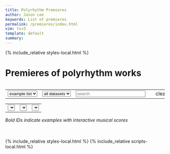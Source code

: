 ```yaml
---
title: Polyrhythm Premieres
author: Jason Lee
keywords: List of premieres
permalink: /premieres/index.html
vim: ts=3
template: default
summary: 
---
```


{% include_relative styles-local.html %}

# Premieres of polyrhythm works #

<table>
<tr>

<table>
<tr>

<td>
<select onchange="doSearch();" id="table-scope">
	<option value="example">example list</option>
	<option value="work">work list</option>
</select>
</td>

<td>
<select id="dataset" onchange="doSearch();">
	<option value="">all datasets</option>
	<option value="Reserve">Reserve</option>
	<option value="Testing">Testing</option>
	<option value="Both">Both</option>
</select>
</td>

<td>
<input id="search" style="width:220px;"  placeholder="search" value="" autocomplete="off">
</td>


<td>
<span id="search-count"></span>
</td>

<td>
<span onclick="clearSearchFields()" class="clear-button">clear</span>
</td>

</tr>
</table>
</tr>

<tr>

<table style="margin-top:10px;" >
<tr>

<td>
<select id="composer" onchange="doSearch();">
</select>
</td>

<td>
<select id="genre" onchange="doSearch();">
</select>
</td>

<td>
<select id="country" onchange="doSearch();">
</select>
</td>

</tr>
</table>

<i>Bold IDs indicate examples with interactive musical scores</i>

<div style="margin-bottom:50px; margin-top:20px;" id="list"></div>


{% include_relative styles-local.html %}
{% include_relative scripts-local.html %}

